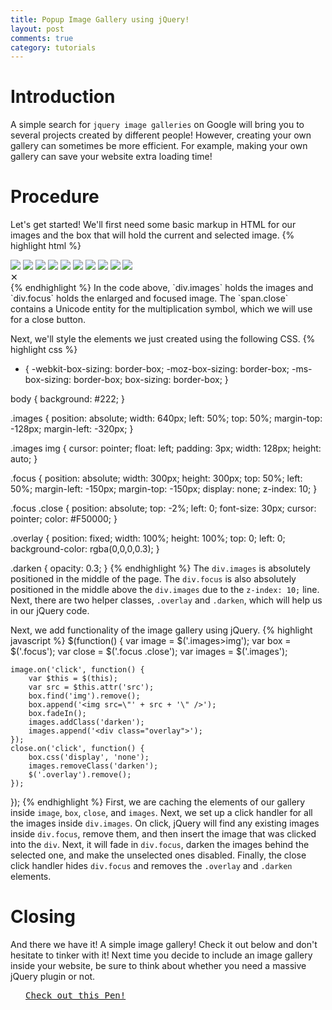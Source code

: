 ```yaml
---
title: Popup Image Gallery using jQuery!
layout: post
comments: true
category: tutorials
---
```


# Introduction

A simple search for `jquery image galleries` on Google will bring you to several projects created by different people! However, creating your own gallery can sometimes be more efficient. For example, making your own gallery can save your website extra loading time!

# Procedure

Let's get started! We'll first need some basic markup in HTML for our images and the box that will hold the current and selected image.
{% highlight html %}
<div class="images">
    <img src="http://placebox.es/300/300/f1f1f1/222/Image 1,25" />
    <img src="http://placebox.es/300/300/f1f1f1/222/Image 2,25" />
    <img src="http://placebox.es/300/300/f1f1f1/222/Image 3,25" />
    <img src="http://placebox.es/300/300/f1f1f1/222/Image 4,25" />
    <img src="http://placebox.es/300/300/f1f1f1/222/Image 5,25" />
    <img src="http://placebox.es/300/300/f1f1f1/222/Image 6,25" />
    <img src="http://placebox.es/300/300/f1f1f1/222/Image 7,25" />
    <img src="http://placebox.es/300/300/f1f1f1/222/Image 8,25" />
    <img src="http://placebox.es/300/300/f1f1f1/222/Image 9,25" />
    <img src="http://placebox.es/300/300/f1f1f1/222/Image 10,25" />
</div>

<div class="focus">
    <span class="close">&#10005;</span>
</div>
{% endhighlight %}
In the code above, `div.images` holds the images and `div.focus` holds the enlarged and focused image. The `span.close` contains a Unicode entity for the multiplication symbol, which we will use for a close button.

Next, we'll style the elements we just created using the following CSS.
{% highlight css %}
* {
    -webkit-box-sizing: border-box;
    -moz-box-sizing: border-box;
    -ms-box-sizing: border-box;
    box-sizing: border-box;
}

body {
    background: #222;
}

.images {
    position: absolute;
    width: 640px;
    left: 50%;
    top: 50%;
    margin-top: -128px;
    margin-left: -320px;
}

.images img {
    cursor: pointer;
    float: left;
    padding: 3px;
    width: 128px;
    height: auto;
}

.focus {
    position: absolute;
    width: 300px;
    height: 300px;
    top: 50%;
    left: 50%;
    margin-left: -150px;
    margin-top: -150px;
    display: none;
    z-index: 10;
}

.focus .close {
    position: absolute;
    top: -2%;
    left: 0;
    font-size: 30px;
    cursor: pointer;
    color: #F50000;
}

.overlay {
    position: fixed;
    width: 100%;
    height: 100%;
    top: 0;
    left: 0;
    background-color: rgba(0,0,0,0.3);
}

.darken {
    opacity: 0.3;
}
{% endhighlight %}
The `div.images` is absolutely positioned in the middle of the page. The `div.focus` is also absolutely positioned in the middle above the `div.images` due to the `z-index: 10;` line. Next, there are two helper classes, `.overlay` and `.darken`, which will help us in our jQuery code.

Next, we add  functionality of the image gallery using jQuery.
{% highlight javascript %}
$(function() {
    var image = $('.images>img');
    var box = $('.focus');
    var close = $('.focus .close');
    var images = $('.images');
    
    image.on('click', function() {
        var $this = $(this);
        var src = $this.attr('src');
        box.find('img').remove();
        box.append('<img src=\"' + src + '\" />');
        box.fadeIn();
        images.addClass('darken');
        images.append('<div class="overlay">');
    });
    close.on('click', function() {
        box.css('display', 'none');
        images.removeClass('darken');
        $('.overlay').remove();
    });
});
{% endhighlight %}
First, we are caching the elements of our gallery inside `image`, `box`, `close`, and `images`. Next, we set up a click handler for all the images inside `div.images`. On click, jQuery will find any existing images inside `div.focus`, remove them, and then insert the image that was clicked into the `div`. Next, it will fade in `div.focus`, darken the images behind the selected one, and make the unselected ones disabled. Finally, the close click handler hides `div.focus` and removes the `.overlay` and `.darken` elements.

# Closing

And there we have it! A simple image gallery! Check it out below and don't hesitate to tinker with it! Next time you decide to include an image gallery inside your website, be sure to think about whether you need a massive jQuery plugin or not.
<pre class="codepen" data-height="500" data-type="result" data-href="qGzbn" data-user="srig99" data-safe="true"> <code> </code> <a href="http://codepen.io/srig99/pen/qGzbn">Check out this Pen!</a> </pre>
<script src="http://codepen.io/assets/embed/ei.js"> </script>